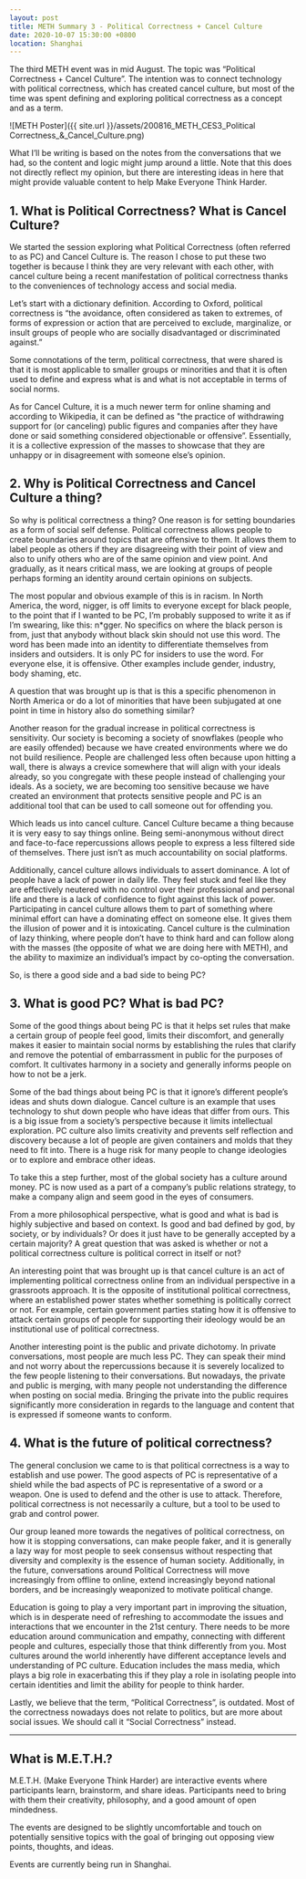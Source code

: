```yaml
---
layout: post
title: METH Summary 3 - Political Correctness + Cancel Culture
date: 2020-10-07 15:30:00 +0800
location: Shanghai
---
```


The third METH event was in mid August. The topic was “Political Correctness + Cancel Culture”. The intention was to connect technology with political correctness, which has created cancel culture, but most of the time was spent defining and exploring political correctness as a concept and as a term.

![METH Poster]({{ site.url }}/assets/200816_METH_CES3_Political Correctness_&_Cancel_Culture.png)

What I’ll be writing is based on the notes from the conversations that we had, so the content and logic might jump around a little. Note that this does not directly reflect my opinion, but there are interesting ideas in here that might provide valuable content to help Make Everyone Think Harder. 

## 1. What is Political Correctness? What is Cancel Culture?
We started the session exploring what Political Correctness (often referred to as PC) and Cancel Culture is. The reason I chose to put these two together is because I think they are very relevant with each other, with cancel culture being a recent manifestation of political correctness thanks to the conveniences of technology access and social media.

Let’s start with a dictionary definition. According to Oxford, political correctness is “the avoidance, often considered as taken to extremes, of forms of expression or action that are perceived to exclude, marginalize, or insult groups of people who are socially disadvantaged or discriminated against.” 

Some connotations of the term, political correctness, that were shared is that it is most applicable to smaller groups or minorities and that it is often used to define and express what is and what is not acceptable in terms of social norms. 

As for Cancel Culture, it is a much newer term for online shaming and according to Wikipedia, it can be defined as "the practice of withdrawing support for (or canceling) public figures and companies after they have done or said something considered objectionable or offensive”. Essentially, it is a collective expression of the masses to showcase that they are unhappy or in disagreement with someone else’s opinion.

## 2. Why is Political Correctness and Cancel Culture a thing?
So why is political correctness a thing? One reason is for setting boundaries as a form of social self defense. Political correctness allows people to create boundaries around topics that are offensive to them. It allows them to label people as others if they are disagreeing with their point of view and also to unify others who are of the same opinion and view point. And gradually, as it nears critical mass, we are looking at groups of people perhaps forming an identity around certain opinions on subjects.

The most popular and obvious example of this is in racism. In North America, the word, nigger, is off limits to everyone except for black people, to the point that if I wanted to be PC, I’m probably supposed to write it as if I’m swearing, like this: n\*gger. No specifics on where the black person is from, just that anybody without black skin should not use this word. The word has been made into an identity to differentiate themselves from insiders and outsiders. It is only PC for insiders to use the word. For everyone else, it is offensive. Other examples include gender, industry, body shaming, etc.

A question that was brought up is that is this a specific phenomenon in North America or do a lot of minorities that have been subjugated at one point in time in history also do something similar?

Another reason for the gradual increase in political correctness is sensitivity. Our society is becoming a society of snowflakes (people who are easily offended) because we have created environments where we do not build resilience. People are challenged less often because upon hitting a wall, there is always a crevice somewhere that will align with your ideals already, so you congregate with these people instead of challenging your ideals. As a society, we are becoming too sensitive because we have created an environment that protects sensitive people and PC is an additional tool that can be used to call someone out for offending you.

Which leads us into cancel culture. Cancel Culture became a thing because it is very easy to say things online. Being semi-anonymous without direct and face-to-face repercussions allows people to express a less filtered side of themselves. There just isn’t as much accountability on social platforms. 

Additionally, cancel culture allows individuals to assert dominance. A lot of people have a lack of power in daily life. They feel stuck and feel like they are effectively neutered with no control over their professional and personal life and there is a lack of confidence to fight against this lack of power. Participating in cancel culture allows them to part of something where minimal effort can have a dominating effect on someone else. It gives them the illusion of power and it is intoxicating. Cancel culture is  the culmination of lazy thinking, where people don’t have to think hard and can follow along with the masses (the opposite of what we are doing here with METH), and the ability to maximize an individual’s impact by co-opting the conversation.

So, is there a good side and a bad side to being PC?

## 3. What is good PC? What is bad PC?
Some of the good things about being PC is that it helps set rules that make a certain group of people feel good, limits their discomfort, and generally makes it easier to maintain social norms by establishing the rules that clarify and remove the potential of embarrassment in public for the purposes of comfort. It cultivates harmony in a society and generally informs people on how to not be a jerk.

Some of the bad things about being PC is that it ignore’s different people’s ideas and shuts down dialogue. Cancel culture is an example that uses technology to shut down people who have ideas that differ from ours. This is a big issue from a society’s perspective because it limits intellectual exploration. PC culture also limits creativity and prevents self reflection and discovery because a lot of people are given containers and molds that they need to fit into. There is a huge risk for many people to change ideologies or to explore and embrace other ideas.

To take this a step further, most of the global society has a culture around money. PC is now used as a part of a company’s public relations strategy, to make a company align and seem good in the eyes of consumers.

From a more philosophical perspective, what is good and what is bad is highly subjective and based on context. Is good and bad defined by god, by society, or by individuals? Or does it just have to be generally accepted by a certain majority? A great question that was asked is whether or not a political correctness culture is political correct in itself or not?

An interesting point that was brought up is that cancel culture is an act of implementing political correctness online from an individual perspective in a grassroots approach. It is the opposite of institutional political correctness, where an established power states whether something is politically correct or not. For example, certain government parties stating how it is offensive to attack certain groups of people for supporting their ideology would be an institutional use of political correctness.

Another interesting point is the public and private dichotomy. In private conversations, most people are much less PC. They can speak their mind and not worry about the repercussions because it is severely localized to the few people listening to their conversations. But nowadays, the private and public is merging, with many people not understanding the difference when posting on social media. Bringing the private into the public requires significantly more consideration in regards to the language and content that is expressed if someone wants to conform.

## 4. What is the future of political correctness?
The general conclusion we came to is that political correctness is a way to establish and use power. The good aspects of PC is representative of a shield while the bad aspects of PC is representative of a sword or a weapon. One is used to defend and the other is use to attack. Therefore, political correctness is not necessarily a culture, but a tool to be used to grab and control power.

Our group leaned more towards the negatives of political correctness, on how it is stopping conversations, can make people faker, and it is generally a lazy way for most people to seek consensus without respecting that diversity and complexity is the essence of human society. Additionally, in the future, conversations around Political Correctness will move increasingly from offline to online, extend increasingly beyond national borders, and be increasingly weaponized to motivate political change.

Education is going to play a very important part in improving the situation, which is in desperate need of refreshing to accommodate the issues and interactions that we encounter in the 21st century. There needs to be more education around communication and empathy, connecting with different people and cultures, especially those that think differently from you. Most cultures around the world inherently have different acceptance levels and understanding of PC culture. Education includes the mass media, which plays a big role in exacerbating this if they play a role in isolating people into certain identities and limit the ability for people to think harder.

Lastly, we believe that the term, “Political Correctness”, is outdated. Most of the correctness nowadays does not relate to politics, but are more about social issues. We should call it “Social Correctness” instead.

---


## What is M.E.T.H.?

M.E.T.H. (Make Everyone Think Harder) are interactive events where participants learn, brainstorm, and share ideas. Participants need to bring with them their creativity, philosophy, and a good amount of open mindedness.

The events are designed to be slightly uncomfortable and touch on potentially sensitive topics with the goal of bringing out opposing view points, thoughts, and ideas. 

Events are currently being run in Shanghai.